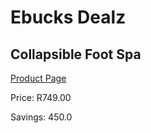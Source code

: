 
# Ebucks Dealz
## Collapsible Foot Spa
[Product Page](https://www.ebucks.com/web/shop/productSelected.do?prodId=1056110588&catId=1186086453)

Price: R749.00

Savings: 450.0


	